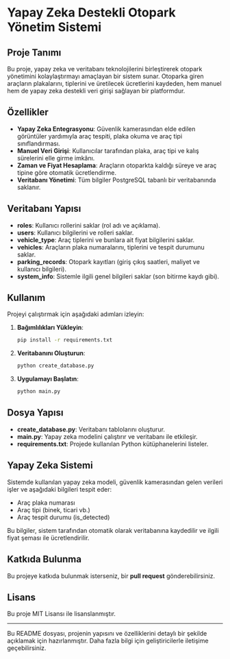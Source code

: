 
# Yapay Zeka Destekli Otopark Yönetim Sistemi

## Proje Tanımı
Bu proje, yapay zeka ve veritabanı teknolojilerini birleştirerek otopark yönetimini kolaylaştırmayı amaçlayan bir sistem sunar. Otoparka giren araçların plakalarını, tiplerini ve üretilecek ücretlerini kaydeden, hem manuel hem de yapay zeka destekli veri girişi sağlayan bir platformdur.

## Özellikler
- **Yapay Zeka Entegrasyonu**: Güvenlik kamerasından elde edilen görüntüler yardımıyla araç tespiti, plaka okuma ve araç tipi sınıflandırması.
- **Manuel Veri Girişi**: Kullanıcılar tarafından plaka, araç tipi ve kalış sürelerini elle girme imkânı.
- **Zaman ve Fiyat Hesaplama**: Araçların otoparkta kaldığı süreye ve araç tipine göre otomatik ücretlendirme.
- **Veritabanı Yönetimi**: Tüm bilgiler PostgreSQL tabanlı bir veritabanında saklanır.

## Veritabanı Yapısı
- **roles**: Kullanıcı rollerini saklar (rol adı ve açıklama).
- **users**: Kullanıcı bilgilerini ve rolleri saklar.
- **vehicle_type**: Araç tiplerini ve bunlara ait fiyat bilgilerini saklar.
- **vehicles**: Araçların plaka numaralarını, tiplerini ve tespit durumunu saklar.
- **parking_records**: Otopark kayıtları (giriş çıkış saatleri, maliyet ve kullanıcı bilgileri).
- **system_info**: Sistemle ilgili genel bilgileri saklar (son bitirme kaydı gibi).

## Kullanım
Projeyi çalıştırmak için aşağıdaki adımları izleyin:

1. **Bağımlılıkları Yükleyin**:
   ```bash
   pip install -r requirements.txt
   ```

2. **Veritabanını Oluşturun**:
   ```bash
   python create_database.py
   ```

3. **Uygulamayı Başlatın**:
   ```bash
   python main.py
   ```

## Dosya Yapısı
- **create_database.py**: Veritabanı tablolarını oluşturur.
- **main.py**: Yapay zeka modelini çalıştırır ve veritabanı ile etkileşir.
- **requirements.txt**: Projede kullanılan Python kütüphanelerini listeler.

## Yapay Zeka Sistemi
Sistemde kullanılan yapay zeka modeli, güvenlik kamerasından gelen verileri işler ve aşağıdaki bilgileri tespit eder:
- Araç plaka numarası
- Araç tipi (binek, ticari vb.)
- Araç tespit durumu (is_detected)

Bu bilgiler, sistem tarafından otomatik olarak veritabanına kaydedilir ve ilgili fiyat şeması ile ücretlendirilir.

## Katkıda Bulunma
Bu projeye katkıda bulunmak isterseniz, bir **pull request** gönderebilirsiniz.

## Lisans
Bu proje MIT Lisansı ile lisanslanmıştır.

---

Bu README dosyası, projenin yapısını ve özelliklerini detaylı bir şekilde açıklamak için hazırlanmıştır. Daha fazla bilgi için geliştiricilerle iletişime geçebilirsiniz.
